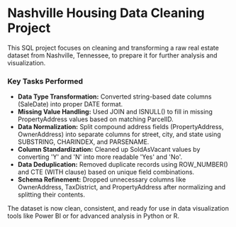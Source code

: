
# Nashville Housing Data Cleaning Project
This SQL project focuses on cleaning and transforming a raw real estate dataset from Nashville, Tennessee, to prepare it for further analysis and visualization.

### Key Tasks Performed
- **Data Type Transformation:** Converted string-based date columns (SaleDate) into proper DATE format.
- **Missing Value Handling:** Used JOIN and ISNULL() to fill in missing PropertyAddress values based on matching ParcelID.
- **Data Normalization:** Split compound address fields (PropertyAddress, OwnerAddress) into separate columns for street, city, and state using SUBSTRING, CHARINDEX, and PARSENAME.
- **Column Standardization:** Cleaned up SoldAsVacant values by converting 'Y' and 'N' into more readable 'Yes' and 'No'.
- **Data Deduplication:** Removed duplicate records using ROW_NUMBER() and CTE (WITH clause) based on unique field combinations.
- **Schema Refinement:** Dropped unnecessary columns like OwnerAddress, TaxDistrict, and PropertyAddress after normalizing and splitting their contents.

The dataset is now clean, consistent, and ready for use in data visualization tools like Power BI or for advanced analysis in Python or R.

